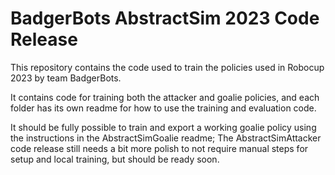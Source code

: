 # BadgerBots AbstractSim 2023 Code Release
This repository contains the code used to train the policies used in Robocup 2023 by team BadgerBots.

It contains code for training both the attacker and goalie policies, and each folder has its own readme for how to use the training and evaluation code. 

It should be fully possible to train and export a working goalie policy using the instructions in the AbstractSimGoalie readme; The AbstractSimAttacker code release still needs a bit more polish to not require manual steps for setup and local training, but should be ready soon.